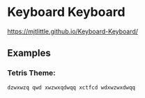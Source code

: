 # Keyboard Keyboard
https://mjtlittle.github.io/Keyboard-Keyboard/

## Examples
### Tetris Theme:
    dzwxwzq qwd xwzwxqdwqq xctfcd wdxwzwxdwqq
